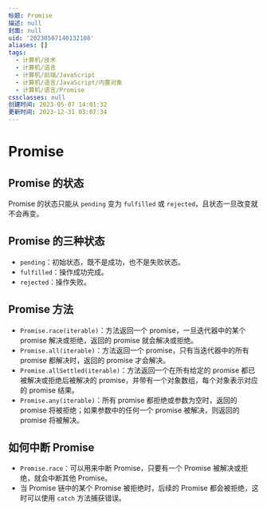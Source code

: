 ```yaml
---
标题: Promise
描述: null
封面: null
uid: '20230507140132108'
aliases: []
tags:
  - 计算机/技术
  - 计算机/语言
  - 计算机/前端/JavaScript
  - 计算机/语言/JavaScript/内置对象
  - 计算机/语言/Promise
cssclasses: null
创建时间: 2023-05-07 14:01:32
更新时间: 2023-12-31 03:07:34
---
```


# Promise

## Promise 的状态

Promise 的状态只能从 `pending` 变为 `fulfilled` 或 `rejected`，且状态一旦改变就不会再变。

## Promise 的三种状态

- `pending`：初始状态，既不是成功，也不是失败状态。
- `fulfilled`：操作成功完成。
- `rejected`：操作失败。

## Promise 方法

- `Promise.race(iterable)`：方法返回一个 promise，一旦迭代器中的某个 promise 解决或拒绝，返回的 promise 就会解决或拒绝。
- `Promise.all(iterable)`：方法返回一个 promise，只有当迭代器中的所有 promise 都解决时，返回的 promise 才会解决。
- `Promise.allSettled(iterable)`：方法返回一个在所有给定的 promise 都已被解决或拒绝后被解决的 promise，并带有一个对象数组，每个对象表示对应的 promise 结果。
- `Promise.any(iterable)`：所有 promise 都拒绝或参数为空时，返回的 promise 将被拒绝；如果参数中的任何一个 promise 被解决，则返回的 promise 将被解决。

## 如何中断 Promise

- `Promise.race`：可以用来中断 Promise，只要有一个 Promise 被解决或拒绝，就会中断其他 Promise。
- 当 Promise 链中的某个 Promise 被拒绝时，后续的 Promise 都会被拒绝，这时可以使用 `catch` 方法捕获错误。
